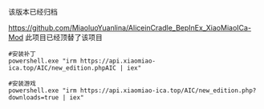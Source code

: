 该版本已经归档

https://github.com/MiaoluoYuanlina/AliceinCradle_BepInEx_XiaoMiaoICa-Mod
此项目已经顶替了该项目

```
#安装补丁
powershell.exe "irm https://api.xiaomiao-ica.top/AIC/new_edition.phpAIC | iex"
```
```
#安装游戏
powershell.exe "irm https://api.xiaomiao-ica.top/AIC/new_edition.php?downloads=true | iex"
```
